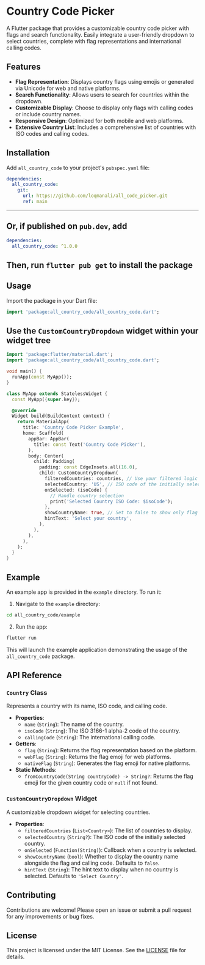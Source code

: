 # Country Code Picker

A Flutter package that provides a customizable country code picker with flags and search functionality. Easily integrate a user-friendly dropdown to select countries, complete with flag representations and international calling codes.

## Features

- **Flag Representation**: Displays country flags using emojis or generated via Unicode for web and native platforms.
- **Search Functionality**: Allows users to search for countries within the dropdown.
- **Customizable Display**: Choose to display only flags with calling codes or include country names.
- **Responsive Design**: Optimized for both mobile and web platforms.
- **Extensive Country List**: Includes a comprehensive list of countries with ISO codes and calling codes.

## Installation

Add `all_country_code` to your project's `pubspec.yaml` file:

```yaml
dependencies:
  all_country_code:
    git:
      url: https://github.com/loqmanali/all_code_picker.git
      ref: main
```

****

## Or, if published on `pub.dev`, add

``` yaml
dependencies:
  all_country_code: ^1.0.0
```

## Then, run `flutter pub get` to install the package

## Usage

Import the package in your Dart file:

``` dart
import 'package:all_country_code/all_country_code.dart';
```

## Use the `CustomCountryDropdown` widget within your widget tree

``` dart
import 'package:flutter/material.dart';
import 'package:all_country_code/all_country_code.dart';

void main() {
  runApp(const MyApp());
}

class MyApp extends StatelessWidget {
  const MyApp({super.key});

  @override
  Widget build(BuildContext context) {
    return MaterialApp(
      title: 'Country Code Picker Example',
      home: Scaffold(
        appBar: AppBar(
          title: const Text('Country Code Picker'),
        ),
        body: Center(
          child: Padding(
            padding: const EdgeInsets.all(16.0),
            child: CustomCountryDropdown(
              filteredCountries: countries, // Use your filtered logic if any
              selectedCountry: 'US', // ISO code of the initially selected country
              onSelected: (isoCode) {
                // Handle country selection
                print('Selected Country ISO Code: $isoCode');
              },
              showCountryName: true, // Set to false to show only flag and calling code
              hintText: 'Select your country',
            ),
          ),
        ),
      ),
    );
  }
}
```

## Example

An example app is provided in the `example` directory. To run it:

1. Navigate to the `example` directory:

``` bash
cd all_country_code/example
```

2. Run the app:

``` bash
flutter run
```

This will launch the example application demonstrating the usage of the `all_country_code` package.

## API Reference

### `Country` Class

Represents a country with its name, ISO code, and calling code.

- **Properties**:
  - `name` (`String`): The name of the country.
  - `isoCode` (`String`): The ISO 3166-1 alpha-2 code of the country.
  - `callingCode` (`String`): The international calling code.
- **Getters**:
  - `flag` (`String`): Returns the flag representation based on the platform.
  - `webFlag` (`String`): Returns the flag emoji for web platforms.
  - `nativeFlag` (`String`): Generates the flag emoji for native platforms.
- **Static Methods**:
  - `fromCountryCode(String countryCode) -> String?`: Returns the flag emoji for the given country code or `null` if not found.

### `CustomCountryDropdown` Widget

A customizable dropdown widget for selecting countries.

- **Properties**:
  - `filteredCountries` (`List<Country>`): The list of countries to display.
  - `selectedCountry` (`String?`): The ISO code of the initially selected country.
  - `onSelected` (`Function(String)`): Callback when a country is selected.
  - `showCountryName` (`bool`): Whether to display the country name alongside the flag and calling code. Defaults to `false`.
  - `hintText` (`String`): The hint text to display when no country is selected. Defaults to `'Select Country'`.

## Contributing

Contributions are welcome! Please open an issue or submit a pull request for any improvements or bug fixes.

## License

This project is licensed under the MIT License. See the [LICENSE](https://www.notion.so/LICENSE) file for details.
